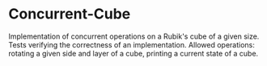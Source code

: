 # Concurrent-Cube

Implementation of concurrent operations on a Rubik's cube of a given size. Tests verifying the correctness of an implementation.
Allowed operations: rotating a given side and layer of a cube, printing a current state of a cube.
